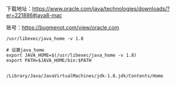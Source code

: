 下载地址：https://www.oracle.com/java/technologies/downloads/?er=221886#java8-mac

账号：https://bugmenot.com/view/oracle.com


```shell
/usr/libexec/java_home -v 1.8

# 设置java_home
export JAVA_HOME=$(/usr/libexec/java_home -v 1.8)
export PATH=$JAVA_HOME/bin:$PATH


/Library/Java/JavaVirtualMachines/jdk-1.8.jdk/Contents/Home
```